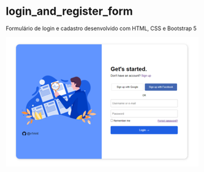# login_and_register_form
Formulário de login e cadastro desenvolvido com HTML, CSS e Bootstrap 5

<img src="login_form.PNG">
